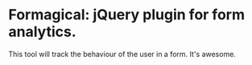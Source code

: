 Formagical: jQuery plugin for form analytics.
==========

This tool will track the behaviour of the user in a form. It's awesome.
